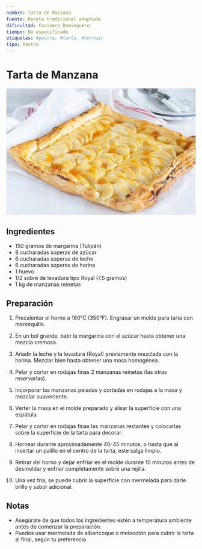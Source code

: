 ```yaml
---
nombre: Tarta de Manzana
fuente: Receta tradicional adaptada
dificultad: Cocinero_Dominguero
tiempo: No especificado
etiquetas: #postre, #tarta, #hornear
tipo: Postre
---
```


# Tarta de Manzana

![alt text](img/tarta-de-manzana-y-hojaldre.jpg)

## Ingredientes

- 150 gramos de margarina (Tulipán)
- 8 cucharadas soperas de azúcar
- 6 cucharadas soperas de leche
- 6 cucharadas soperas de harina
- 1 huevo
- 1/2 sobre de levadura tipo Royal (7.5 gramos)
- 1 kg de manzanas reinetas

## Preparación

1. Precalentar el horno a 180°C (350°F). Engrasar un molde para tarta con mantequilla.

2. En un bol grande, batir la margarina con el azúcar hasta obtener una mezcla cremosa.

3. Añadir la leche y la levadura (Royal) previamente mezclada con la harina. Mezclar bien hasta obtener una masa homogénea.

4. Pelar y cortar en rodajas finas 2 manzanas reinetas (las otras reservarlas).

5. Incorporar las manzanas peladas y cortadas en rodajas a la masa y mezclar suavemente.

6. Verter la masa en el molde preparado y alisar la superficie con una espátula.

7. Pelar y cortar en rodajas finas las manzanas restantes y colocarlas sobre la superficie de la tarta para decorar.

8. Hornear durante aproximadamente 40-45 minutos, o hasta que al insertar un palillo en el centro de la tarta, este salga limpio.

9. Retirar del horno y dejar enfriar en el molde durante 10 minutos antes de desmoldar y enfriar completamente sobre una rejilla.

10. Una vez fría, se puede cubrir la superficie con mermelada para darle brillo y sabor adicional.

## Notas

- Asegúrate de que todos los ingredientes estén a temperatura ambiente antes de comenzar la preparación.
- Puedes usar mermelada de albaricoque o melocotón para cubrir la tarta al final, según tu preferencia.
